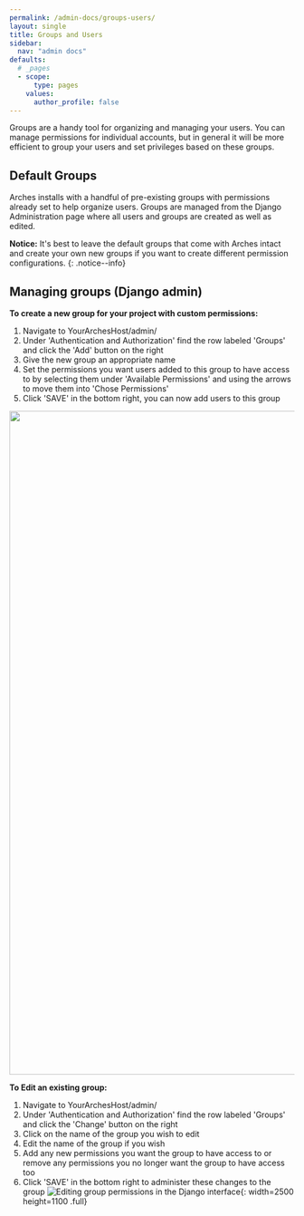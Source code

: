 ```yaml
---
permalink: /admin-docs/groups-users/
layout: single
title: Groups and Users
sidebar:
  nav: "admin docs"
defaults:
  # _pages
  - scope:
      type: pages
    values:
      author_profile: false
---
```

Groups are a handy tool for organizing and managing your users. You can manage permissions for individual accounts, but in general it will be more efficient to group your users and set privileges based on these groups. 

## Default Groups
Arches installs with a handful of pre-existing groups with permissions already set to help organize users. Groups are managed from the Django Administration page where all users and groups are created as well as edited.

**Notice:** It's best to leave the default groups that come with Arches intact and create your own new groups if you want to create different permission configurations.
{: .notice--info}

## Managing groups (Django admin)
**To create a new group for your project with custom permissions:**
1. Navigate to YourArchesHost/admin/
1. Under 'Authentication and Authorization' find the row labeled 'Groups' and click the 'Add' button on the right
1. Give the new group an appropriate name
1. Set the permissions you want users added to this group to have access to by selecting them under 'Available Permissions' and using the arrows to move them into 'Chose Permissions'
1. Click 'SAVE' in the bottom right, you can now add users to this group
<img src="/archesguides/assets/GIFs/groupCreate.gif" width = "2500" height = "1172"/>

**To Edit an existing group:**
1. Navigate to YourArchesHost/admin/
1. Under 'Authentication and Authorization' find the row labeled 'Groups' and click the 'Change' button on the right
1. Click on the name of the group you wish to edit
1. Edit the name of the group if you wish
1. Add any new permissions you want the group to have access to or remove any permissions you no longer want the group to have access too
1. Click 'SAVE' in the bottom right to administer these changes to the group
![Editing group permissions in the Django interface]({{site.url}}/assets/GIFs/groupEdit.gif){: width=2500 height=1100 .full}
